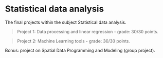 # Statistical data analysis
The final projects within the subject Statistical data analysis.

> Project 1: Data processing and linear regression - grade: 30/30 points.

> Project 2: Machine Learning tools - grade: 30/30 points.

Bonus: project on Spatial Data Programming and Modeling (group project).
